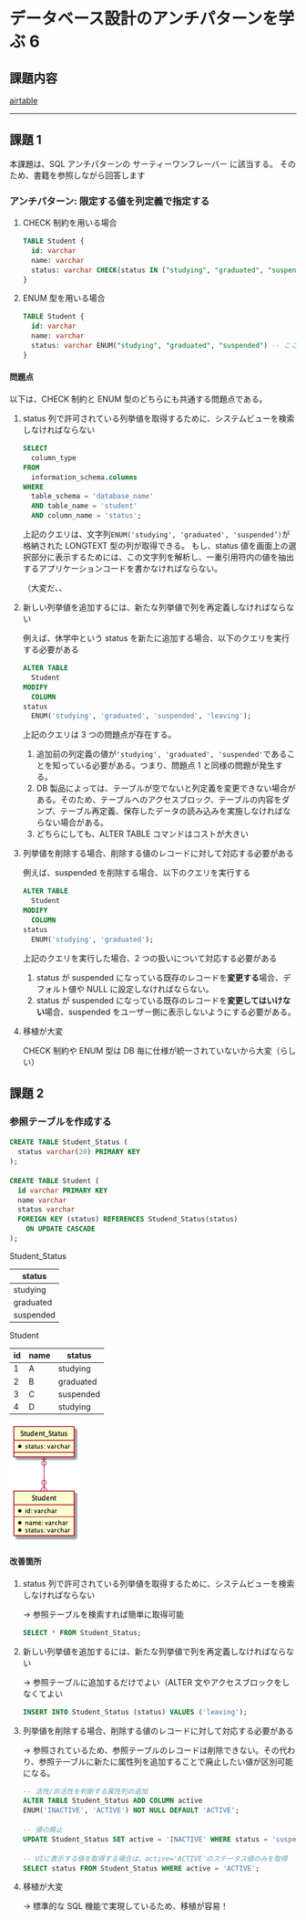 # データベース設計のアンチパターンを学ぶ 6

## 課題内容

[airtable](https://airtable.com/tblTnXBXFOYJ0J7lZ/viwyi8muFtWUlhNKG/recJclAcSDreEzHsY?blocks=hide)

---

## 課題 1

本課題は、SQL アンチパターンの サーティーワンフレーバー に該当する。
そのため、書籍を参照しながら回答します

### アンチパターン: 限定する値を列定義で指定する

1. CHECK 制約を用いる場合

   ```sql
   TABLE Student {
     id: varchar
     name: varchar
     status: varchar CHECK(status IN ("studying", "graduated", "suspended")) -- ここ
   }
   ```

2. ENUM 型を用いる場合

   ```sql
   TABLE Student {
     id: varchar
     name: varchar
     status: varchar ENUM("studying", "graduated", "suspended") -- ここ
   }
   ```

#### 問題点

以下は、CHECK 制約と ENUM 型のどちらにも共通する問題点である。

1. status 列で許可されている列挙値を取得するために、システムビューを検索しなければならない

   ```sql
   SELECT
     column_type
   FROM
     information_schema.columns
   WHERE
     table_schema = 'database_name'
     AND table_name = 'student'
     AND column_name = 'status';
   ```

   上記のクエリは、文字列`ENUM('studying', 'graduated', 'suspended’)`が格納された LONGTEXT 型の列が取得できる。
   もし、status 値を画面上の選択部分に表示するためには、この文字列を解析し、一重引用符内の値を抽出するアプリケーションコードを書かなければならない。

   （大変だ、、

2. 新しい列挙値を追加するには、新たな列挙値で列を再定義しなければならない

   例えば、休学中という status を新たに追加する場合、以下のクエリを実行する必要がある

   ```sql
   ALTER TABLE
     Student
   MODIFY
     COLUMN
   status
     ENUM('studying', 'graduated', 'suspended', 'leaving');
   ```

   上記のクエリは 3 つの問題点が存在する。

   1. 追加前の列定義の値が`'studying', 'graduated', 'suspended'`であることを知っている必要がある。つまり、問題点 1 と同様の問題が発生する。
   2. DB 製品によっては、テーブルが空でないと列定義を変更できない場合がある。そのため、テーブルへのアクセスブロック、テーブルの内容をダンプ、テーブル再定義、保存したデータの読み込みを実施しなければならない場合がある。
   3. どちらにしても、ALTER TABLE コマンドはコストが大きい

3. 列挙値を削除する場合、削除する値のレコードに対して対応する必要がある

   例えば、suspended を削除する場合、以下のクエリを実行する

   ```sql
   ALTER TABLE
     Student
   MODIFY
     COLUMN
   status
     ENUM('studying', 'graduated');
   ```

   上記のクエリを実行した場合、2 つの扱いについて対応する必要がある

   1. status が suspended になっている既存のレコードを**変更する**場合、デフォルト値や NULL に設定しなければならない。
   2. status が suspended になっている既存のレコードを**変更してはいけない**場合、suspended をユーザー側に表示しないようにする必要がある。

4. 移植が大変

   CHECK 制約や ENUM 型は DB 毎に仕様が統一されていないから大変（らしい）

## 課題 2

### 参照テーブルを作成する

```sql
CREATE TABLE Student_Status (
  status varchar(20) PRIMARY KEY
);

CREATE TABLE Student (
  id varchar PRIMARY KEY
  name varchar
  status varchar
  FOREIGN KEY (status) REFERENCES Studend_Status(status)
    ON UPDATE CASCADE
);
```

Student_Status

| status    |
| --------- |
| studying  |
| graduated |
| suspended |

Student

| id  | name | status    |
| --- | ---- | --------- |
| 1   | A    | studying  |
| 2   | B    | graduated |
| 3   | C    | suspended |
| 4   | D    | studying  |

![references-table](./db/references-table.png)

#### 改善箇所

1. status 列で許可されている列挙値を取得するために、システムビューを検索しなければならない

   -> 参照テーブルを検索すれば簡単に取得可能

   ```sql
   SELECT * FROM Student_Status;
   ```

2. 新しい列挙値を追加するには、新たな列挙値で列を再定義しなければならない

   -> 参照テーブルに追加するだけでよい（ALTER 文やアクセスブロックをしなくてよい

   ```sql
   INSERT INTO Student_Status (status) VALUES ('leaving');
   ```

3. 列挙値を削除する場合、削除する値のレコードに対して対応する必要がある

   -> 参照されているため、参照テーブルのレコードは削除できない。その代わり、参照テーブルに新たに属性列を追加することで廃止したい値が区別可能になる。

   ```sql
   -- 活性/非活性を判断する属性列の追加
   ALTER TABLE Student_Status ADD COLUMN active
   ENUM('INACTIVE', 'ACTIVE') NOT NULL DEFAULT 'ACTIVE';

   -- 値の廃止
   UPDATE Student_Status SET active = 'INACTIVE' WHERE status = 'suspended';

   -- UIに表示する値を取得する場合は、active='ACTIVE'のステータス値のみを取得
   SELECT status FROM Student_Status WHERE active = 'ACTIVE';
   ```

4. 移植が大変

   -> 標準的な SQL 機能で実現しているため、移植が容易！
